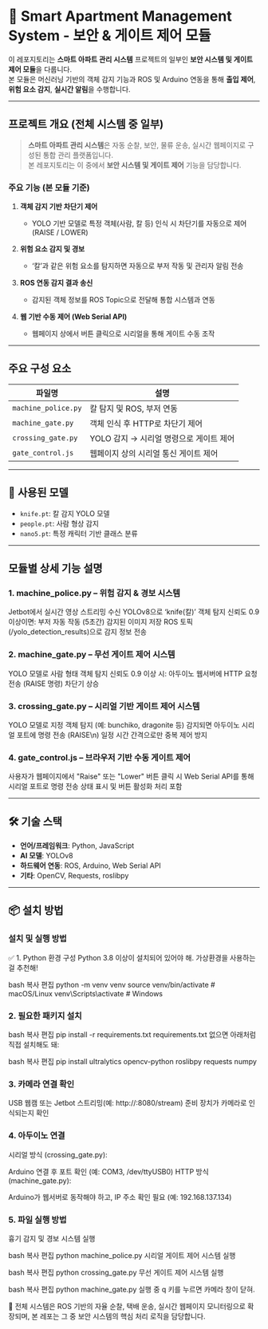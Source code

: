# 🏢 Smart Apartment Management System - 보안 & 게이트 제어 모듈

이 레포지토리는 **스마트 아파트 관리 시스템** 프로젝트의 일부인 **보안 시스템 및 게이트 제어 모듈**을 다룹니다.  
본 모듈은 머신러닝 기반의 객체 감지 기능과 ROS 및 Arduino 연동을 통해 **출입 제어**, **위험 요소 감지**, **실시간 알림**을 수행합니다.

---

##  프로젝트 개요 (전체 시스템 중 일부)

> **스마트 아파트 관리 시스템**은 자동 순찰, 보안, 물류 운송, 실시간 웹페이지로 구성된 통합 관리 플랫폼입니다.  
> 본 레포지토리는 이 중에서 **보안 시스템 및 게이트 제어** 기능을 담당합니다.

###  주요 기능 (본 모듈 기준)

1. **객체 감지 기반 차단기 제어**
   - YOLO 기반 모델로 특정 객체(사람, 칼 등) 인식 시 차단기를 자동으로 제어 (RAISE / LOWER)

2. **위험 요소 감지 및 경보**
   - ‘칼’과 같은 위험 요소를 탐지하면 자동으로 부저 작동 및 관리자 알림 전송

3. **ROS 연동 감지 결과 송신**
   - 감지된 객체 정보를 ROS Topic으로 전달해 통합 시스템과 연동

4. **웹 기반 수동 제어 (Web Serial API)**
   - 웹페이지 상에서 버튼 클릭으로 시리얼을 통해 게이트 수동 조작

---

##  주요 구성 요소

| 파일명              | 설명 |
|-------------------|------|
| `machine_police.py` | 칼 탐지 및 ROS, 부저 연동 |
| `machine_gate.py`   | 객체 인식 후 HTTP로 차단기 제어 |
| `crossing_gate.py`  | YOLO 감지 → 시리얼 명령으로 게이트 제어 |
| `gate_control.js`   | 웹페이지 상의 시리얼 통신 게이트 제어 |

---

## 🤖 사용된 모델

- `knife.pt`: 칼 감지 YOLO 모델
- `people.pt`: 사람 형상 감지
- `nano5.pt`: 특정 캐릭터 기반 클래스 분류

---

##  모듈별 상세 기능 설명
###  1. machine_police.py – 위험 감지 & 경보 시스템
Jetbot에서 실시간 영상 스트리밍 수신
YOLOv8으로 ‘knife(칼)’ 객체 탐지
신뢰도 0.9 이상이면:
부저 자동 작동 (5초간)
감지된 이미지 저장
ROS 토픽(/yolo_detection_results)으로 감지 정보 전송
###  2. machine_gate.py – 무선 게이트 제어 시스템
YOLO 모델로 사람 형태 객체 탐지
신뢰도 0.9 이상 시:
아두이노 웹서버에 HTTP 요청 전송 (RAISE 명령)
차단기 상승
###  3. crossing_gate.py – 시리얼 기반 게이트 제어 시스템
YOLO 모델로 지정 객체 탐지 (예: bunchiko, dragonite 등)
감지되면 아두이노 시리얼 포트에 명령 전송 (RAISE\n)
일정 시간 간격으로만 중복 제어 방지
###  4. gate_control.js – 브라우저 기반 수동 게이트 제어
사용자가 웹페이지에서 "Raise" 또는 "Lower" 버튼 클릭 시
Web Serial API를 통해 시리얼 포트로 명령 전송
상태 표시 및 버튼 활성화 처리 포함

---

## 🛠️ 기술 스택

- **언어/프레임워크**: Python, JavaScript
- **AI 모델**: YOLOv8
- **하드웨어 연동**: ROS, Arduino, Web Serial API
- **기타**: OpenCV, Requests, roslibpy

---

## 📦 설치 방법
###  설치 및 실행 방법
✅ 1. Python 환경 구성
Python 3.8 이상이 설치되어 있어야 해.
가상환경을 사용하는 걸 추천해!

bash
복사
편집
python -m venv venv
source venv/bin/activate     # macOS/Linux
venv\Scripts\activate        # Windows
###  2. 필요한 패키지 설치
bash
복사
편집
pip install -r requirements.txt
requirements.txt 없으면 아래처럼 직접 설치해도 돼:

bash
복사
편집
pip install ultralytics opencv-python roslibpy requests numpy
###  3. 카메라 연결 확인
USB 웹캠 또는 Jetbot 스트리밍(예: http://<ip>:8080/stream) 준비
장치가 카메라로 인식되는지 확인
###  4. 아두이노 연결
시리얼 방식 (crossing_gate.py):

Arduino 연결 후 포트 확인 (예: COM3, /dev/ttyUSB0)
HTTP 방식 (machine_gate.py):

Arduino가 웹서버로 동작해야 하고, IP 주소 확인 필요 (예: 192.168.137.134)
###  5. 파일 실행 방법
흉기 감지 및 경보 시스템 실행

bash
복사
편집
python machine_police.py
시리얼 게이트 제어 시스템 실행

bash
복사
편집
python crossing_gate.py
무선 게이트 제어 시스템 실행

bash
복사
편집
python machine_gate.py
실행 중 q 키를 누르면 카메라 창이 닫혀.

📢 전체 시스템은 ROS 기반의 자율 순찰, 택배 운송, 실시간 웹페이지 모니터링으로 확장되며, 본 레포는 그 중 보안 시스템의 핵심 처리 로직을 담당합니다.
